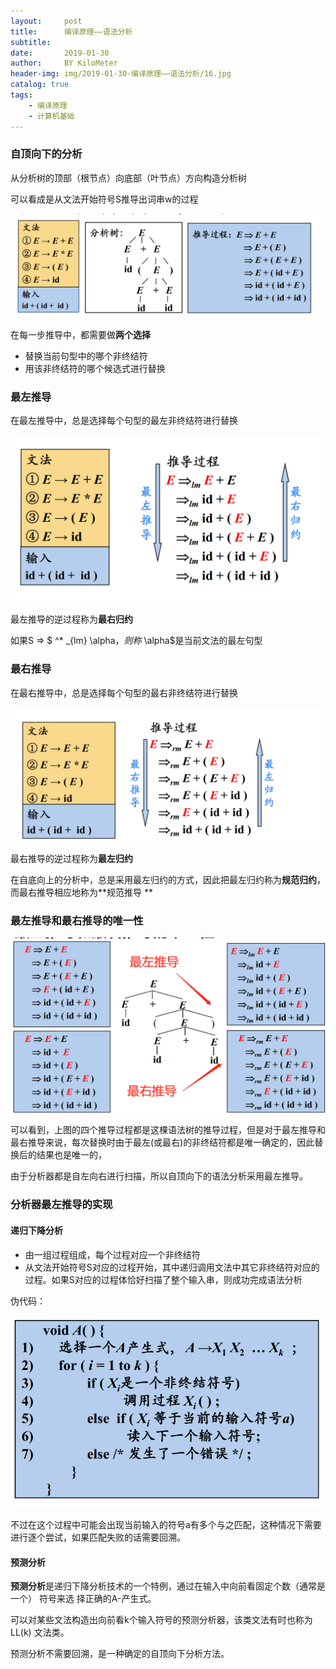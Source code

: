 ```yaml
---
layout:     post
title:      编译原理——语法分析
subtitle:   
date:       2019-01-30
author:     BY KiloMeter
header-img: img/2019-01-30-编译原理——语法分析/16.jpg
catalog: true
tags:
    - 编译原理
    - 计算机基础
---
```


### 自顶向下的分析

从分析树的顶部（根节点）向底部（叶节点）方向构造分析树

可以看成是从文法开始符号S推导出词串w的过程 

![](/img/2019-01-30-编译原理——语法分析/自顶向下分析例子.png)

在每一步推导中，都需要做**两个选择**

* 替换当前句型中的哪个非终结符
*  用该非终结符的哪个候选式进行替换 

### 最左推导

在最左推导中，总是选择每个句型的最左非终结符进行替换

![](/img/2019-01-30-编译原理——语法分析/最左推导例子.png)

最左推导的逆过程称为**最右归约**

如果S => $ ^*    _{lm} \alpha$，则称$ \alpha$是当前文法的最左句型

### 最右推导

在最右推导中，总是选择每个句型的最右非终结符进行替换

![](/img/2019-01-30-编译原理——语法分析/最右推导例子.png)

最右推导的逆过程称为**最左归约**

在自底向上的分析中，总是采用最左归约的方式，因此把最左归约称为**规范归约**，而最右推导相应地称为**规范推导 **



### 最左推导和最右推导的唯一性

![](/img/2019-01-30-编译原理——语法分析/最左推导和最右推导的唯一性.png)

可以看到，上图的四个推导过程都是这棵语法树的推导过程，但是对于最左推导和最右推导来说，每次替换时由于最左(或最右)的非终结符都是唯一确定的，因此替换后的结果也是唯一的，

由于分析器都是自左向右进行扫描，所以自顶向下的语法分析采用最左推导。

### 分析器最左推导的实现

#### 递归下降分析

* 由一组过程组成，每个过程对应一个非终结符 
* 从文法开始符号S对应的过程开始，其中递归调用文法中其它非终结符对应的过程。如果S对应的过程体恰好扫描了整个输入串，则成功完成语法分析 

伪代码：

![](/img/2019-01-30-编译原理——语法分析/递归下降分析伪代码.png)

不过在这个过程中可能会出现当前输入的符号a有多个与之匹配，这种情况下需要进行逐个尝试，如果匹配失败的话需要回溯。

#### 预测分析

**预测分析**是递归下降分析技术的一个特例，通过在输入中向前看固定个数（通常是一个） 符号来选
择正确的A-产生式。

可以对某些文法构造出向前看k个输入符号的预测分析器，该类文法有时也称为LL(k) 文法类。

预测分析不需要回溯，是一种确定的自顶向下分析方法。